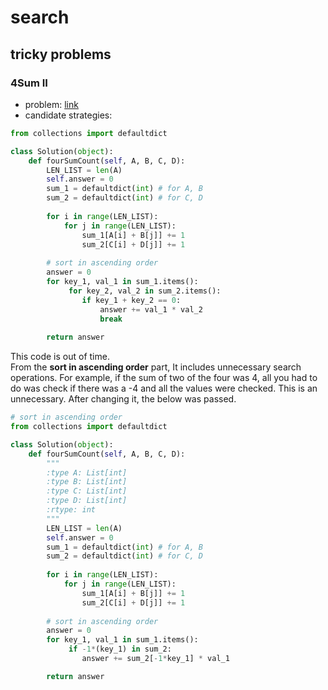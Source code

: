 search
==================

## tricky problems
### 4Sum II
* problem: [link](https://leetcode.com/explore/challenge/card/december-leetcoding-challenge/571/week-3-december-15th-december-21st/3569/)  
* candidate strategies:
```python
from collections import defaultdict

class Solution(object):
    def fourSumCount(self, A, B, C, D):
        LEN_LIST = len(A)
        self.answer = 0
        sum_1 = defaultdict(int) # for A, B
        sum_2 = defaultdict(int) # for C, D
        
        for i in range(LEN_LIST):
            for j in range(LEN_LIST):
                sum_1[A[i] + B[j]] += 1
                sum_2[C[i] + D[j]] += 1
        
        # sort in ascending order
        answer = 0
        for key_1, val_1 in sum_1.items():
             for key_2, val_2 in sum_2.items():
                if key_1 + key_2 == 0:
                    answer += val_1 * val_2
                    break
        
        return answer
```
This code is out of time.  
From the __sort in ascending order__ part, It includes unnecessary search operations. 
For example, if the sum of two of the four was 4, 
all you had to do was check if there was a -4 and all the values were checked. 
This is an unnecessary. After changing it, the below was passed.
```python
# sort in ascending order
from collections import defaultdict

class Solution(object):
    def fourSumCount(self, A, B, C, D):
        """
        :type A: List[int]
        :type B: List[int]
        :type C: List[int]
        :type D: List[int]
        :rtype: int
        """
        LEN_LIST = len(A)
        self.answer = 0
        sum_1 = defaultdict(int) # for A, B
        sum_2 = defaultdict(int) # for C, D
        
        for i in range(LEN_LIST):
            for j in range(LEN_LIST):
                sum_1[A[i] + B[j]] += 1
                sum_2[C[i] + D[j]] += 1
        
        # sort in ascending order
        answer = 0
        for key_1, val_1 in sum_1.items():
             if -1*(key_1) in sum_2:
                answer += sum_2[-1*key_1] * val_1

        return answer
```
